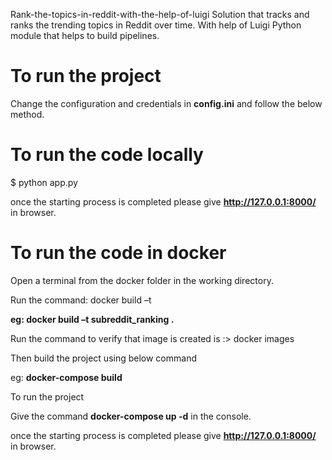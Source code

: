 Rank-the-topics-in-reddit-with-the-help-of-luigi
Solution that tracks and ranks the trending topics in Reddit over time. With help of Luigi Python module that helps to build pipelines.

# To run the project
  Change the configuration and credentials in **config.ini** and follow the below method.

# To run the code locally 
  $ python app.py
  
  once the starting process is completed please give **http://127.0.0.1:8000/** in browser.

# To run the code in docker
Open a terminal from the docker folder in the working directory.

Run the command: docker build –t

**eg: docker build –t subreddit_ranking .**

Run the command to verify that image is created is :> docker images

Then build the project using below command

eg: **docker-compose build** 

To run the project

Give the command **docker-compose up -d** in the console.

once the starting process is completed please give **http://127.0.0.1:8000/** in browser.
